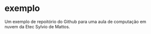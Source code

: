# exemplo



Um exemplo de repoitório do Github para uma aula de computação em nuvem da Etec Sylvio de Mattos.
